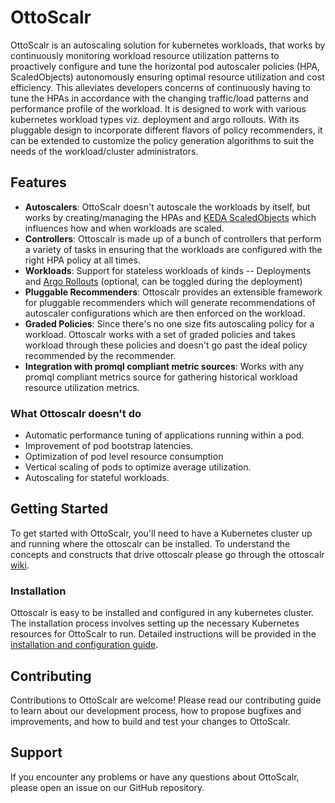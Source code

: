 # OttoScalr

OttoScalr is an autoscaling solution for kubernetes workloads, that works  by continuously monitoring workload resource utilization patterns to proactively configure and tune the horizontal pod autoscaler policies (HPA, ScaledObjects) autonomously ensuring optimal resource utilization and cost efficiency. This alleviates developers concerns of continuously having to tune the HPAs in accordance with the changing traffic/load patterns and performance profile of the workload. It is designed to work with various kubernetes workload types viz. deployment and argo rollouts. With its pluggable design to incorporate different flavors of policy recommenders, it can be extended to customize the policy generation algorithms to suit the needs of the workload/cluster administrators. 


## Features

- **Autoscalers**: OttoScalr doesn't autoscale the workloads by itself, but works by creating/managing the HPAs and [KEDA ScaledObjects](https://keda.sh/docs/1.5/concepts/scaling-deployments/) which influences how and when workloads are scaled.
- **Controllers**: Ottoscalr is made up of a bunch of controllers that perform a variety of tasks in ensuring that the workloads are configured with the right HPA policy at all times.
- **Workloads**: Support for stateless workloads of kinds -- Deployments and [Argo Rollouts](https://argoproj.github.io/argo-rollouts/) (optional, can be toggled during the deployment)  
- **Pluggable Recommenders**: Ottoscalr provides an extensible framework for pluggable recommenders which will generate recommendations of autoscaler configurations which are then enforced on the workload.
- **Graded Policies**: Since there's no one size fits autoscaling policy for a workload. Ottoscalr works with a set of graded policies and takes workload through these policies and doesn't go past the ideal policy recommended by the recommender.
- **Integration with promql compliant metric sources**: Works with any promql compliant metrics source for gathering historical workload resource utilization metrics.

### What Ottoscalr doesn't do

- Automatic performance tuning of applications running within a pod.
- Improvement of pod bootstrap latencies.
- Optimization of pod level resource consumption
- Vertical scaling of pods to optimize average utilization.
- Autoscaling for stateful workloads.


## Getting Started

To get started with OttoScalr, you'll need to have a Kubernetes cluster up and running where the ottoscalr can be installed. To understand the concepts and constructs that drive ottoscalr please go through the ottoscalr [wiki](https://github.com/flipkart-incubator/ottoscalr/wiki/).

### Installation

Ottoscalr is easy to be installed and configured in any kubernetes cluster. The installation process involves setting up the necessary Kubernetes resources for OttoScalr to run. Detailed instructions will be provided in the [installation and configuration guide](INSTALLATION.md).


## Contributing

Contributions to OttoScalr are welcome! Please read our contributing guide to learn about our development process, how to propose bugfixes and improvements, and how to build and test your changes to OttoScalr.

## Support

If you encounter any problems or have any questions about OttoScalr, please open an issue on our GitHub repository.


    
